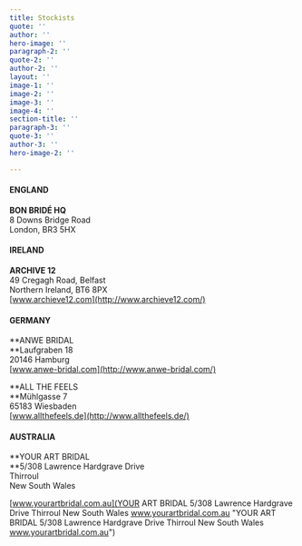 ```yaml
---
title: Stockists
quote: ''
author: ''
hero-image: ''
paragraph-2: ''
quote-2: ''
author-2: ''
layout: ''
image-1: ''
image-2: ''
image-3: ''
image-4: ''
section-title: ''
paragraph-3: ''
quote-3: ''
author-3: ''
hero-image-2: ''

---
```

#### **ENGLAND**

**BON BRIDÉ HQ**  
8 Downs Bridge Road  
London, BR3 5HX

#### **IRELAND**

**ARCHIVE 12**  
49 Cregagh Road, Belfast  
Northern Ireland, BT6 8PX  
[www.archieve12.com](http://www.archieve12.com/)

#### **GERMANY**

**ANWE BRIDAL  
**Laufgraben 18  
20146 Hamburg  
[www.anwe-bridal.com](http://www.anwe-bridal.com/)

**ALL THE FEELS  
**Mühlgasse 7  
65183 Wiesbaden  
[www.allthefeels.de](http://www.allthefeels.de/)

#### **AUSTRALIA**

**YOUR ART BRIDAL  
**5/308 Lawrence Hardgrave Drive   
Thirroul   
New South Wales

[www.yourartbridal.com.au](YOUR ART BRIDAL  5/308 Lawrence Hardgrave Drive   Thirroul   New South Wales  www.yourartbridal.com.au "YOUR ART BRIDAL  5/308 Lawrence Hardgrave Drive   Thirroul   New South Wales  www.yourartbridal.com.au")